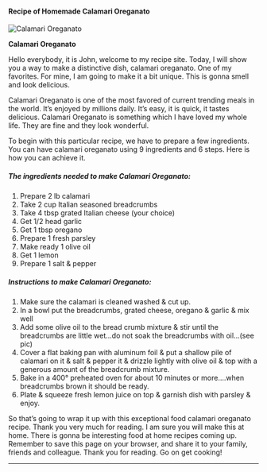            

#### Recipe of Homemade Calamari Oreganato

![Calamari Oreganato](https://img-global.cpcdn.com/recipes/5882157520125952/751x532cq70/calamari-oreganato-recipe-main-photo.jpg)

**Calamari Oreganato**

Hello everybody, it is John, welcome to my recipe site. Today, I will show you a way to make a distinctive dish, calamari oreganato. One of my favorites. For mine, I am going to make it a bit unique. This is gonna smell and look delicious.

Calamari Oreganato is one of the most favored of current trending meals in the world. It’s enjoyed by millions daily. It’s easy, it is quick, it tastes delicious. Calamari Oreganato is something which I have loved my whole life. They are fine and they look wonderful.

To begin with this particular recipe, we have to prepare a few ingredients. You can have calamari oreganato using 9 ingredients and 6 steps. Here is how you can achieve it.

##### The ingredients needed to make Calamari Oreganato:

1.  Prepare 2 lb calamari
2.  Take 2 cup Italian seasoned breadcrumbs
3.  Take 4 tbsp grated Italian cheese (your choice)
4.  Get 1/2 head garlic
5.  Get 1 tbsp oregano
6.  Prepare 1 fresh parsley
7.  Make ready 1 olive oil
8.  Get 1 lemon
9.  Prepare 1 salt & pepper

##### Instructions to make Calamari Oreganato:

1.  Make sure the calamari is cleaned washed & cut up.
2.  In a bowl put the breadcrumbs, grated cheese, oregano & garlic & mix well
3.  Add some olive oil to the bread crumb mixture & stir until the breadcrumbs are little wet…do not soak the breadcrumbs with oil…(see pic)
4.  Cover a flat baking pan with aluminum foil & put a shallow pile of calamari on it & salt & pepper it & drizzle lightly with olive oil & top with a generous amount of the breadcrumb mixture.
5.  Bake in a 400° preheated oven for about 10 minutes or more….when breadcrumbs brown it should be ready.
6.  Plate & squeeze fresh lemon juice on top & garnish dish with parsley & enjoy.

So that’s going to wrap it up with this exceptional food calamari oreganato recipe. Thank you very much for reading. I am sure you will make this at home. There is gonna be interesting food at home recipes coming up. Remember to save this page on your browser, and share it to your family, friends and colleague. Thank you for reading. Go on get cooking!

* * *